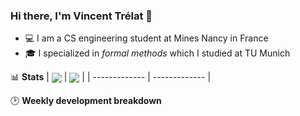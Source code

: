 ### Hi there, I'm Vincent Trélat 👋
 - 💻 I am a CS engineering student at Mines Nancy in France
 - 🎓 I specialized in *formal methods* which I studied at TU Munich

📊 **Stats**
| <img align="center" src="https://github-readme-stats.vercel.app/api?username=VTrelat&show_icons=true&include_all_commits=true&theme=buefy&hide_border=true" /> | <img align="center" src="https://github-readme-stats.vercel.app/api/top-langs/?username=VTrelat&layout=compact&theme=buefy&hide_border=true&exclude_repo=ElevatorSimulator" /> |
| ------------- | ------------- |

🕑 **Weekly development breakdown**
<!--START_SECTION:waka-->
<!--END_SECTION:waka-->
